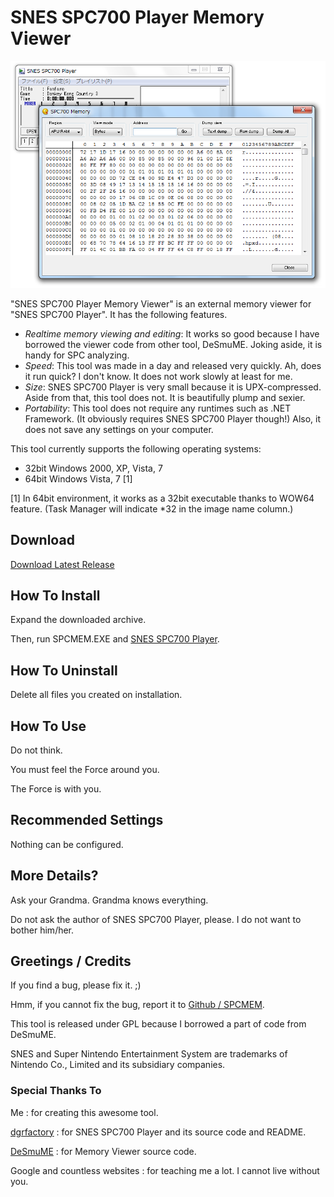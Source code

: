 SNES SPC700 Player Memory Viewer
================================

![SNES SPC700 Player Memory Viewer screenshot](doc/assets/images/spcmem.png)

"SNES SPC700 Player Memory Viewer" is an external memory viewer for "SNES SPC700 Player". It has the following features.

- *Realtime memory viewing and editing*: It works so good because I have borrowed the viewer code from other tool, DeSmuME. Joking aside, it is handy for SPC analyzing.
- *Speed*: This tool was made in a day and released very quickly. Ah, does it run quick? I don't know. It does not work slowly at least for me.
- *Size*: SNES SPC700 Player is very small because it is UPX-compressed. Aside from that, this tool does not. It is beautifully plump and sexier.
- *Portability*: This tool does not require any runtimes such as .NET Framework. (It obviously requires SNES SPC700 Player though!) Also, it does not save any settings on your computer.

This tool currently supports the following operating systems:

- 32bit Windows 2000, XP, Vista, 7
- 64bit Windows Vista, 7 [1]

[1] In 64bit environment, it works as a 32bit executable thanks to WOW64 feature. (Task Manager will indicate *32 in the image name column.)

Download
--------

[Download Latest Release](https://github.com/gocha/spcmem/releases/latest)

How To Install
--------------

Expand the downloaded archive.

Then, run SPCMEM.EXE and [SNES SPC700 Player](http://dgrfactory.jp/).

How To Uninstall
----------------

Delete all files you created on installation.

How To Use
----------

Do not think.

You must feel the Force around you.

The Force is with you.

Recommended Settings
--------------------

Nothing can be configured.

More Details?
-------------

Ask your Grandma. Grandma knows everything.

Do not ask the author of SNES SPC700 Player, please. I do not want to bother him/her.

Greetings / Credits
-------------------

If you find a bug, please fix it. ;)

Hmm, if you cannot fix the bug, report it to [Github / SPCMEM](https://github.com/gocha/spcmem).

This tool is released under GPL because I borrowed a part of code from DeSmuME.

SNES and Super Nintendo Entertainment System are trademarks of Nintendo Co., Limited and its subsidiary companies.

### Special Thanks To ###

Me
  : for creating this awesome tool.

[dgrfactory](http://dgrfactory.jp/)
  : for SNES SPC700 Player and its source code and README.

[DeSmuME](http://desmume.org/)
  : for Memory Viewer source code.

Google and countless websites
  : for teaching me a lot. I cannot live without you.
